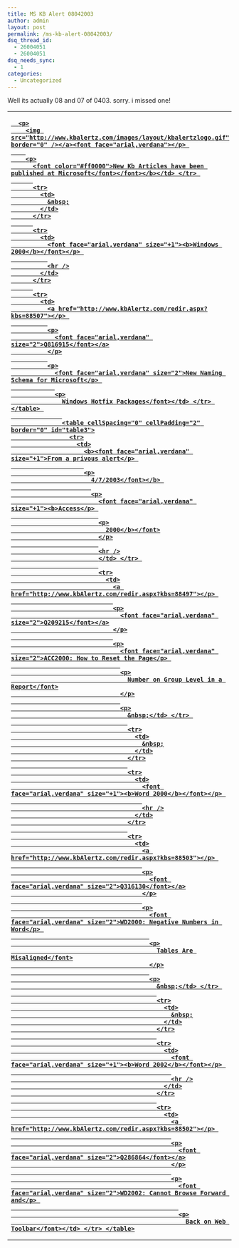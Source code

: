 ```yaml
---
title: MS KB Alert 08042003
author: admin
layout: post
permalink: /ms-kb-alert-08042003/
dsq_thread_id:
  - 26004051
  - 26004051
dsq_needs_sync:
  - 1
categories:
  - Uncategorized
---
```

Well its actually 08 and 07 of 0403. sorry. i missed one!

<!--more-->

<table cellSpacing="0" cellPadding="2" border="0" id="table2">
  <tr>
    <td>
      <b><a href="http://www.kbAlertz.com"></p> 
      
      <p>
        <img src="http://www.kbalertz.com/images/layout/kbalertzlogo.gif" border="0" /></a><font face="arial,verdana"></p> 
        
        <p>
          <font color="#ff0000">New Kb Articles have been published at Microsoft</font></font></b></td> </tr> 
          
          <tr>
            <td>
              &nbsp;
            </td>
          </tr>
          
          <tr>
            <td>
              <font face="arial,verdana" size="+1"><b>Windows 2000</b></font></p> 
              
              <hr />
            </td>
          </tr>
          
          <tr>
            <td>
              <a href="http://www.kbAlertz.com/redir.aspx?kbs=88507"></p> 
              
              <p>
                <font face="arial,verdana" size="2">Q816915</font></a>
              </p>
              
              <p>
                <font face="arial,verdana" size="2">New Naming Schema for Microsoft</p> 
                
                <p>
                  Windows Hotfix Packages</font></td> </tr> </table> 
                  
                  <table cellSpacing="0" cellPadding="2" border="0" id="table3">
                    <tr>
                      <td>
                        <b><font face="arial,verdana" size="+1">From a privous alert</p> 
                        
                        <p>
                          4/7/2003</font></b> 
                          
                          <p>
                            <font face="arial,verdana" size="+1"><b>Access</p> 
                            
                            <p>
                              2000</b></font>
                            </p>
                            
                            <hr />
                            </td> </tr> 
                            
                            <tr>
                              <td>
                                <a href="http://www.kbAlertz.com/redir.aspx?kbs=88497"></p> 
                                
                                <p>
                                  <font face="arial,verdana" size="2">Q209215</font></a>
                                </p>
                                
                                <p>
                                  <font face="arial,verdana" size="2">ACC2000: How to Reset the Page</p> 
                                  
                                  <p>
                                    Number on Group Level in a Report</font>
                                  </p>
                                  
                                  <p>
                                    &nbsp;</td> </tr> 
                                    
                                    <tr>
                                      <td>
                                        &nbsp;
                                      </td>
                                    </tr>
                                    
                                    <tr>
                                      <td>
                                        <font face="arial,verdana" size="+1"><b>Word 2000</b></font></p> 
                                        
                                        <hr />
                                      </td>
                                    </tr>
                                    
                                    <tr>
                                      <td>
                                        <a href="http://www.kbAlertz.com/redir.aspx?kbs=88503"></p> 
                                        
                                        <p>
                                          <font face="arial,verdana" size="2">Q316130</font></a>
                                        </p>
                                        
                                        <p>
                                          <font face="arial,verdana" size="2">WD2000: Negative Numbers in Word</p> 
                                          
                                          <p>
                                            Tables Are Misaligned</font>
                                          </p>
                                          
                                          <p>
                                            &nbsp;</td> </tr> 
                                            
                                            <tr>
                                              <td>
                                                &nbsp;
                                              </td>
                                            </tr>
                                            
                                            <tr>
                                              <td>
                                                <font face="arial,verdana" size="+1"><b>Word 2002</b></font></p> 
                                                
                                                <hr />
                                              </td>
                                            </tr>
                                            
                                            <tr>
                                              <td>
                                                <a href="http://www.kbAlertz.com/redir.aspx?kbs=88502"></p> 
                                                
                                                <p>
                                                  <font face="arial,verdana" size="2">Q286864</font></a>
                                                </p>
                                                
                                                <p>
                                                  <font face="arial,verdana" size="2">WD2002: Cannot Browse Forward and</p> 
                                                  
                                                  <p>
                                                    Back on Web Toolbar</font></td> </tr> </table>